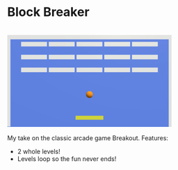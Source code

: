 <h1>Block Breaker</h1><br>

<img src="Screenshots/level1.png" style="width: 75%; display: inline-block;">

 My take on the classic arcade game Breakout. Features: <br>
 - 2 whole levels!<br>
 - Levels loop so the fun never ends!<br>
